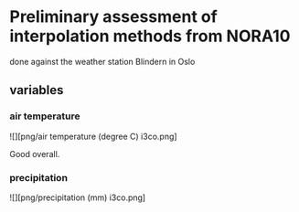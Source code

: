 Preliminary assessment of interpolation methods from NORA10
===========================================================

done against the weather station Blindern in Oslo

variables
---------


### air temperature

![][png/air temperature (degree C) i3co.png]

Good overall. 

### precipitation

![][png/precipitation (mm) i3co.png]

